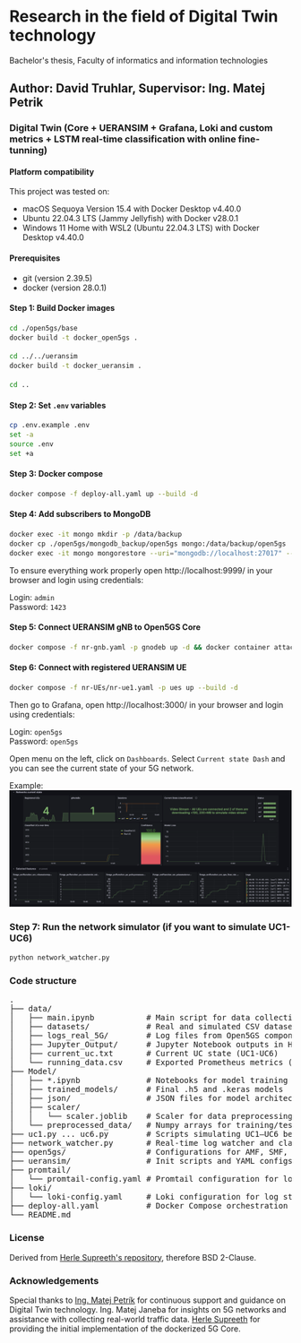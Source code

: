 # Research in the field of Digital Twin technology
Bachelor's thesis, Faculty of informatics and information technologies

## Author: David Truhlar, Supervisor: Ing. Matej Petrik

### Digital Twin (Core + UERANSIM + Grafana, Loki and custom  metrics + LSTM real-time classification with online fine-tunning)

#### Platform compatibility
This project was tested on:
- macOS Sequoya Version 15.4 with Docker Desktop v4.40.0
- Ubuntu 22.04.3 LTS (Jammy Jellyfish) with Docker v28.0.1
- Windows 11 Home with WSL2 (Ubuntu 22.04.3 LTS) with Docker Desktop v4.40.0

#### Prerequisites
- git (version 2.39.5)
- docker (version 28.0.1)


#### Step 1: Build Docker images
```bash
cd ./open5gs/base
docker build -t docker_open5gs .

cd ../../ueransim
docker build -t docker_ueransim .

cd ..
```

#### Step 2: Set `.env` variables
```bash
cp .env.example .env
set -a
source .env
set +a
```

#### Step 3: Docker compose
```bash
docker compose -f deploy-all.yaml up --build -d
```

#### Step 4: Add subscribers to MongoDB
```bash
docker exec -it mongo mkdir -p /data/backup
docker cp ./open5gs/mongodb_backup/open5gs mongo:/data/backup/open5gs
docker exec -it mongo mongorestore --uri="mongodb://localhost:27017" --db open5gs /data/backup/open5gs
```

To ensure everything work properly open http://localhost:9999/ in your browser and login using credentials:
	
Login: `admin`  
Password: `1423`

#### Step 5: Connect UERANSIM gNB to Open5GS Core
```bash
docker compose -f nr-gnb.yaml -p gnodeb up -d && docker container attach nr_gnb
```

#### Step 6: Connect with registered UERANSIM UE
```bash
docker compose -f nr-UEs/nr-ue1.yaml -p ues up --build -d
```

Then go to Grafana, open http://localhost:3000/ in your browser and login using credentials:
	
Login: `open5gs`  
Password: `open5gs`

Open menu on the left, click on `Dashboards`. Select `Current state Dash` and you can see the current state of your 5G network.

Example:  
![Dashboard](images/dashboard.png)

### Step 7: Run the network simulator (if you want to simulate UC1-UC6)
```bash
python network_watcher.py
```

### Code structure
<pre>
.
├── data/
│   ├── main.ipynb           # Main script for data collection and preprocessing
│   ├── datasets/            # Real and simulated CSV datasets
│   ├── logs_real_5G/        # Log files from Open5GS components
│   ├── Jupyter_Output/      # Jupyter Notebook outputs in HTML format
│   ├── current_uc.txt       # Current UC state (UC1-UC6)
│   └── running_data.csv     # Exported Prometheus metrics (live)
├── Model/   
│   ├── *.ipynb              # Notebooks for model training and evaluation
│   ├── trained_models/      # Final .h5 and .keras models
│   ├── json/                # JSON files for model architecture
│   ├── scaler/  
│   │   └── scaler.joblib    # Scaler for data preprocessing
│   └── preprocessed_data/   # Numpy arrays for training/testing (X/y)
├── uc1.py ... uc6.py        # Scripts simulating UC1–UC6 behavior
├── network_watcher.py       # Real-time log watcher and classifier
├── open5gs/                 # Configurations for AMF, SMF, UPF, etc.
├── ueransim/                # Init scripts and YAML configs for UEs and gNB
├── promtail/
│   └── promtail-config.yaml # Promtail configuration for log shipping
├── loki/
│   └── loki-config.yaml     # Loki configuration for log storage
├── deploy-all.yaml          # Docker Compose orchestration script
└── README.md
</pre>


### License

Derived from [Herle Supreeth's repository](https://github.com/herlesupreeth/docker_open5gs), therefore BSD 2-Clause.

### Acknowledgements

Special thanks to [Ing. Matej Petrík](https://github.com/matejpetrik) for continuous support and guidance on Digital Twin technology. Ing. Matej Janeba for insights on 5G networks and assistance with collecting real-world traffic data. [Herle Supreeth](https://github.com/herlesupreeth) for providing the initial implementation of the dockerized 5G Core.